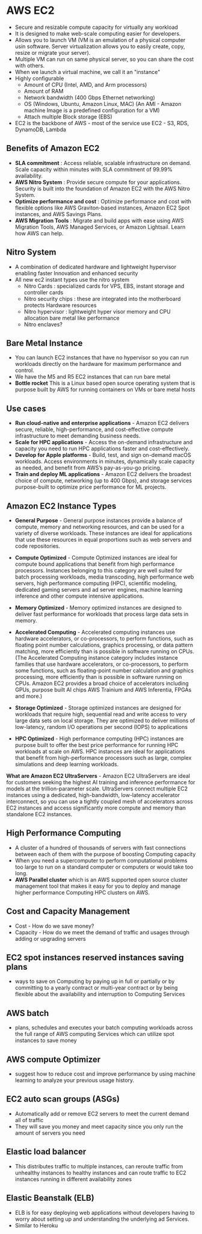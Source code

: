 # AWS EC2

- Secure and resizable compute capacity for virtually any workload
- It is designed to make web-scale computing easier for developers.
- Allows you to launch VM (VM is an emulation of a physical computer usin software. Server virtualization allows you to easily create, copy, resize or migrate your server).
- Multiple VM can run on same physical server, so you can share the cost with others.
- When we launch a virtual machine, we call it an "instance"
- Highly configurable
	- Amount of CPU (Intel, AMD, and Arm processors)
	- Amount of RAM
	- Network bandwidth (400 Gbps Ethernet networking)
	- OS (Windows, Ubuntu, Amazon Linux, MAC) (An AMI - Amazon machine Image is a predefined configuration for a VM)
	- Attach multiple Block storage (EBS)
- EC2 is the backbone of AWS - most of the service use EC2 - S3, RDS, DynamoDB, Lambda 

## Benefits of Amazon EC2

- **SLA commitment** : Access reliable, scalable infrastructure on demand. Scale capacity within minutes with SLA commitment of 99.99% availability.
- **AWS Nitro System** : Provide secure compute for your applications. Security is built into the foundation of Amazon EC2 with the AWS Nitro System.
- **Optimize performance and cost** : Optimize performance and cost with flexible options like AWS Graviton-based instances, Amazon EC2 Spot instances, and AWS Savings Plans.
- **AWS Migration Tools** : Migrate and build apps with ease using AWS Migration Tools, AWS Managed Services, or Amazon Lightsail. Learn how AWS can help.



## Nitro System

- A combination of dedicated hardware and lightweight hypervisor enabling faster Innovation and enhanced security 
- All new ec2 instant types use the nitro system
	- Nitro Cards : specialized cards for VPS, EBS, instant storage and controller cards
	- Nitro security chips : these are integrated into the motherboard protects Hardware resources
	- Nitro hypervisor : lightweight hyper visor memory and CPU allocation bare metal like performance
	- Nitro enclaves?


## Bare Metal Instance

- You can launch EC2 instances that have no hypervisor so you can run workloads directly on the hardware for maximum performance and control.
- We have the M5 and R5 EC2 instances that can run bare metal
- **Bottle rocket** This is a Linux based open source operating system that is purpose built by AWS for running containers on VMs or bare metal hosts






## Use cases

- **Run cloud-native and enterprise applications** - Amazon EC2 delivers secure, reliable, high-performance, and cost-effective compute infrastructure to meet demanding business needs.
- **Scale for HPC applications** - Access the on-demand infrastructure and capacity you need to run HPC applications faster and cost-effectively.
- **Develop for Apple platforms** - Build, test, and sign on-demand macOS workloads. Access environments in minutes, dynamically scale capacity as needed, and benefit from AWS’s pay-as-you-go pricing.
- **Train and deploy ML applications** - Amazon EC2 delivers the broadest choice of compute, networking (up to 400 Gbps), and storage services purpose-built to optimize price performance for ML projects.

## Amazon EC2 Instance Types

- **General Purpose** - General purpose instances provide a balance of compute, memory and networking resources, and can be used for a variety of diverse workloads. These instances are ideal for applications that use these resources in equal proportions such as web servers and code repositories. 

- **Compute Optimized** - Compute Optimized instances are ideal for compute bound applications that benefit from high performance processors. Instances belonging to this category are well suited for batch processing workloads, media transcoding, high performance web servers, high performance computing (HPC), scientific modeling, dedicated gaming servers and ad server engines, machine learning inference and other compute intensive applications.

- **Memory Optimized** - Memory optimized instances are designed to deliver fast performance for workloads that process large data sets in memory.

- **Accelerated Computing** - Accelerated computing instances use hardware accelerators, or co-processors, to perform functions, such as floating point number calculations, graphics processing, or data pattern matching, more efficiently than is possible in software running on CPUs.
(The Accelerated Computing instance category includes instance families that use hardware accelerators, or co-processors, to perform some functions, such as floating-point number calculation and graphics processing, more efficiently than is possible in software running on CPUs. Amazon EC2 provides a broad choice of accelerators including GPUs, purpose built AI chips AWS Trainium and AWS Inferentia, FPGAs and more.)

- **Storage Optimized** - Storage optimized instances are designed for workloads that require high, sequential read and write access to very large data sets on local storage. They are optimized to deliver millions of low-latency, random I/O operations per second (IOPS) to applications

- **HPC Optimized** - High performance computing (HPC) instances are purpose built to offer the best price performance for running HPC workloads at scale on AWS. HPC instances are ideal for applications that benefit from high-performance processors such as large, complex simulations and deep learning workloads.

**What are Amazon EC2 UltraServers** - Amazon EC2 UltraServers are ideal for customers seeking the highest AI training and inference performance for models at the trillion-parameter scale. UltraServers connect multiple EC2 instances using a dedicated, high-bandwidth, low-latency accelerator interconnect, so you can use a tightly coupled mesh of accelerators across EC2 instances and access significantly more compute and memory than standalone EC2 instances.


## High Performance Computing

- A cluster of a hundred of thousands of servers with fast connections between each of them with the purpose of boosting Computing capacity 
- When you need a supercomputer to perform computational problems too large to run on a standard computer or computers or would take too long.
- **AWS Parallel cluster** which is an AWS supported open source cluster management tool that makes it easy for you to deploy and manage higher performance Computing HPC clusters on AWS.


## Cost and Capacity Management

- Cost - How do we save money?
- Capacity - How do we meet the demand of traffic and usages through adding or upgrading servers

## EC2 spot instances reserved instances saving plans 

-  ways to save on Computing by paying up in full or partially or by committing to a yearly contract or multi-year contract or by being flexible about the availability and interruption to Computing Services 

## AWS batch 

- plans, schedules and executes your batch computing workloads across the full range of AWS computing Services which can utilize spot instances to save money 

## AWS compute Optimizer 

- suggest how to reduce cost and improve performance by using machine learning to analyze your previous usage history.

## EC2 auto scan groups (ASGs) 

- Automatically add or remove EC2 servers to meet the current demand all of traffic 
- They will save you money and meet capacity since you only run the amount of servers you need 

## Elastic load balancer 

- This distributes traffic to multiple instances, can reroute traffic from unhealthy instances to healthy instances and can route traffic to EC2 instances running in different availability zones

## Elastic Beanstalk (ELB)

- ELB is for easy deploying web applications without developers having to worry about setting up and understanding the underlying ad Services. 
- Similar to Heroku 